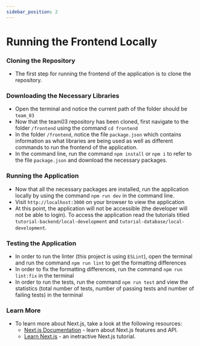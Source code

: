 ```yaml
---
sidebar_position: 2
---
```


# Running the Frontend Locally

### Cloning the Repository

- The first step for running the frontend of the application is to clone the repository.

### Downloading the Necessary Libraries

- Open the terminal and notice the current path of the folder should be `team_03`
- Now that the team03 repository has been cloned, first navigate to the folder `/frontend` using the command `cd frontend`
- In the folder `/frontend`, notice the file `package.json` which contains information as what libraries are being used as well as different commands to run the frontend of the application.
- In the command line, run the command `npm install` or `npm i` to refer to the file `package.json` and download the necessary packages.

### Running the Application

- Now that all the necessary packages are installed, run the application locally by using the command `npm run dev` in the command line.
- Visit `http://localhost:3000` on your browser to view the application
- At this point, the application will not be accessible (the developer will not be able to login). To access the application read the tutorials titled `tutorial-backend/local-development` and `tutorial-database/local-development`.

### Testing the Application

- In order to run the linter (this project is using `ESLint`), open the terminal and run the command `npm run lint` to get the formatting differences
- In order to fix the formatting differences, run the command `npm run lint:fix` in the terminal
- In order to run the tests, run the command `npm run test` and view the statistics (total number of tests, number of passing tests and number of failing tests) in the terminal

### Learn More

- To learn more about Next.js, take a look at the following resources:
  - [Next.js Documentation](https://nextjs.org/docs) - learn about Next.js features and API.
  - [Learn Next.js](https://nextjs.org/learn/foundations/about-nextjs) - an inetractive Next.js tutorial.
